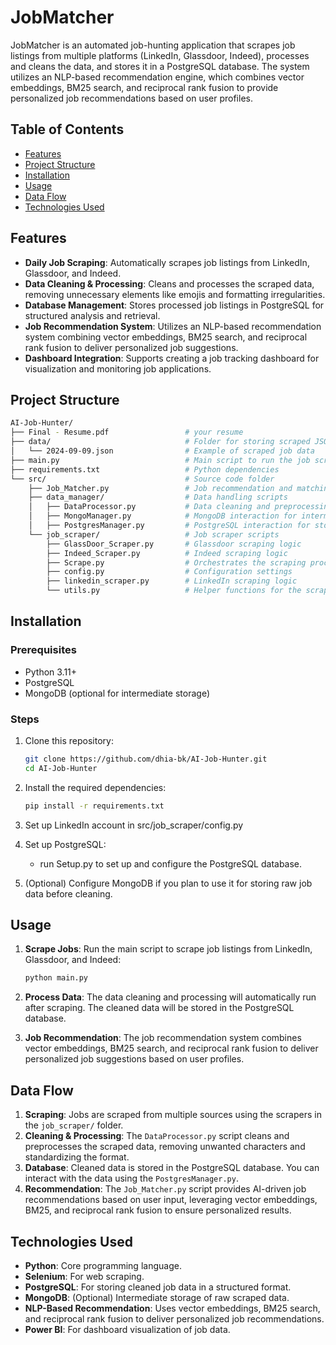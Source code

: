 
# JobMatcher

JobMatcher is an automated job-hunting application that scrapes job listings from multiple platforms (LinkedIn, Glassdoor, Indeed), processes and cleans the data, and stores it in a PostgreSQL database. The system utilizes an NLP-based recommendation engine, which combines vector embeddings, BM25 search, and reciprocal rank fusion to provide personalized job recommendations based on user profiles.

## Table of Contents
- [Features](#features)
- [Project Structure](#project-structure)
- [Installation](#installation)
- [Usage](#usage)
- [Data Flow](#data-flow)
- [Technologies Used](#technologies-used)

## Features
- **Daily Job Scraping**: Automatically scrapes job listings from LinkedIn, Glassdoor, and Indeed.
- **Data Cleaning & Processing**: Cleans and processes the scraped data, removing unnecessary elements like emojis and formatting irregularities.
- **Database Management**: Stores processed job listings in PostgreSQL for structured analysis and retrieval.
- **Job Recommendation System**: Utilizes an NLP-based recommendation system combining vector embeddings, BM25 search, and reciprocal rank fusion to deliver personalized job suggestions.
- **Dashboard Integration**: Supports creating a job tracking dashboard for visualization and monitoring job applications.

## Project Structure

```bash
AI-Job-Hunter/
├── Final - Resume.pdf                 # your resume
├── data/                              # Folder for storing scraped JSON data
│   └── 2024-09-09.json                # Example of scraped job data
├── main.py                            # Main script to run the job scraping and recommendation system
├── requirements.txt                   # Python dependencies
└── src/                               # Source code folder
    ├── Job_Matcher.py                 # Job recommendation and matching logic
    ├── data_manager/                  # Data handling scripts
    │   ├── DataProcessor.py           # Data cleaning and preprocessing
    │   ├── MongoManager.py            # MongoDB interaction for intermediate storage
    │   ├── PostgresManager.py         # PostgreSQL interaction for storing structured job data
    └── job_scraper/                   # Job scraper scripts
        ├── GlassDoor_Scraper.py       # Glassdoor scraping logic
        ├── Indeed_Scraper.py          # Indeed scraping logic
        ├── Scrape.py                  # Orchestrates the scraping process
        ├── config.py                  # Configuration settings
        ├── linkedin_scraper.py        # LinkedIn scraping logic
        └── utils.py                   # Helper functions for the scraping process
   ```
## Installation

### Prerequisites
- Python 3.11+
- PostgreSQL
- MongoDB (optional for intermediate storage)

### Steps
1. Clone this repository:
   ```bash
   git clone https://github.com/dhia-bk/AI-Job-Hunter.git
   cd AI-Job-Hunter
    ```

2. Install the required dependencies:
   ```bash
   pip install -r requirements.txt
   ```


3. Set up LinkedIn account in src/job_scraper/config.py
3. Set up PostgreSQL:
   - run Setup.py to set up and configure the PostgreSQL database.

4. (Optional) Configure MongoDB if you plan to use it for storing raw job data before cleaning.

## Usage

1. **Scrape Jobs**: 
   Run the main script to scrape job listings from LinkedIn, Glassdoor, and Indeed:
   ```bash
   python main.py
   ```

2. **Process Data**: 
   The data cleaning and processing will automatically run after scraping. The cleaned data will be stored in the PostgreSQL database.

3. **Job Recommendation**:
   The job recommendation system combines vector embeddings, BM25 search, and reciprocal rank fusion to deliver personalized job suggestions based on user profiles.

## Data Flow

1. **Scraping**: Jobs are scraped from multiple sources using the scrapers in the `job_scraper/` folder.
2. **Cleaning & Processing**: The `DataProcessor.py` script cleans and preprocesses the scraped data, removing unwanted characters and standardizing the format.
3. **Database**: Cleaned data is stored in the PostgreSQL database. You can interact with the data using the `PostgresManager.py`.
4. **Recommendation**: The `Job_Matcher.py` script provides AI-driven job recommendations based on user input, leveraging vector embeddings, BM25, and reciprocal rank fusion to ensure personalized results.

## Technologies Used
- **Python**: Core programming language.
- **Selenium**: For web scraping.
- **PostgreSQL**: For storing cleaned job data in a structured format.
- **MongoDB**: (Optional) Intermediate storage of raw scraped data.
- **NLP-Based Recommendation**: Uses vector embeddings, BM25 search, and reciprocal rank fusion to deliver personalized job recommendations.
- **Power BI**: For dashboard visualization of job data.
```
